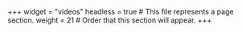 +++
widget = "videos"
headless = true  # This file represents a page section.
weight = 21  # Order that this section will appear.
+++

